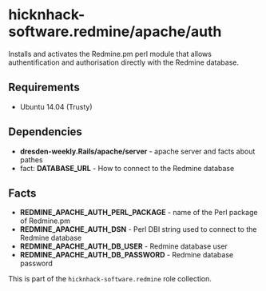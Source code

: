 hicknhack-software.redmine/apache/auth
============================

Installs and activates the Redmine.pm perl module that allows authentification and authorisation directly with the Redmine database.

Requirements
------------

* Ubuntu 14.04 (Trusty)

Dependencies
------------

* **dresden-weekly.Rails/apache/server** - apache server and facts about pathes
* fact: **DATABASE_URL** - How to connect to the Redmine database

Facts
-----

* **REDMINE_APACHE_AUTH_PERL_PACKAGE** - name of the Perl package of Redmine.pm
* **REDMINE_APACHE_AUTH_DSN** - Perl DBI string used to connect to the Redmine database
* **REDMINE_APACHE_AUTH_DB_USER** - Redmine database user
* **REDMINE_APACHE_AUTH_DB_PASSWORD** - Redmine database password

This is part of the `hicknhack-software.redmine` role collection.
